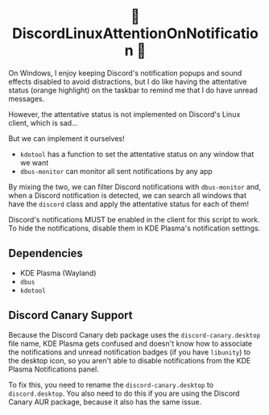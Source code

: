 <h1 align="center">🔔 DiscordLinuxAttentionOnNotification 🔔</h1>

On Windows, I enjoy keeping Discord's notification popups and sound effects disabled to avoid distractions, but I do like having the attentative status (orange highlight) on the taskbar to remind me that I do have unread messages.

However, the attentative status is not implemented on Discord's Linux client, which is sad...

But we can implement it ourselves!

* `kdotool` has a function to set the attentative status on any window that we want
* `dbus-monitor` can monitor all sent notifications by any app

By mixing the two, we can filter Discord notifications with `dbus-monitor` and, when a Discord notification is detected, we can search all windows that have the `discord` class and apply the attentative status for each of them!

Discord's notifications MUST be enabled in the client for this script to work. To hide the notifications, disable them in KDE Plasma's notification settings.

## Dependencies

* KDE Plasma (Wayland)
* `dbus`
* `kdotool`

## Discord Canary Support

Because the Discord Canary deb package uses the `discord-canary.desktop` file name, KDE Plasma gets confused and doesn't know how to associate the notifications and unread notification badges (if you have `libunity`) to the desktop icon, so you aren't able to disable notifications from the KDE Plasma Notifications panel.

To fix this, you need to rename the `discord-canary.desktop` to `discord.desktop`. You also need to do this if you are using the Discord Canary AUR package, because it also has the same issue.